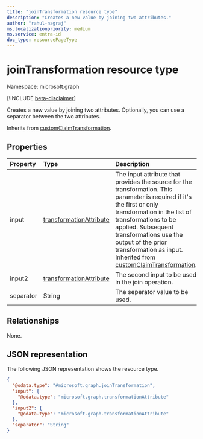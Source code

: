 ```yaml
---
title: "joinTransformation resource type"
description: "Creates a new value by joining two attributes."
author: "rahul-nagraj"
ms.localizationpriority: medium
ms.service: entra-id
doc_type: resourcePageType
---
```


# joinTransformation resource type

Namespace: microsoft.graph

[!INCLUDE [beta-disclaimer](../../includes/beta-disclaimer.md)]

Creates a new value by joining two attributes. Optionally, you can use a separator between the two attributes.

Inherits from [customClaimTransformation](../resources/customclaimtransformation.md).

## Properties
|Property|Type|Description|
|:---|:---|:---|
|input|[transformationAttribute](../resources/transformationattribute.md)|The input attribute that provides the source for the transformation. This parameter is required if it's the first or only transformation in the list of transformations to be applied. Subsequent transformations use the output of the prior transformation as input. Inherited from [customClaimTransformation](../resources/customclaimtransformation.md).|
|input2|[transformationAttribute](../resources/transformationattribute.md)|The second input to be used in the join operation.|
|separator|String|The seperator value to be used.|

## Relationships
None.

## JSON representation
The following JSON representation shows the resource type.
<!-- {
  "blockType": "resource",
  "@odata.type": "microsoft.graph.joinTransformation"
}
-->
``` json
{
  "@odata.type": "#microsoft.graph.joinTransformation",
  "input": {
    "@odata.type": "microsoft.graph.transformationAttribute"
  },
  "input2": {
    "@odata.type": "microsoft.graph.transformationAttribute"
  },
  "separator": "String"
}
```
